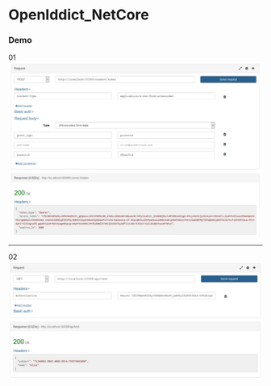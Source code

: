 # OpenIddict_NetCore

### Demo

01
![](https://github.com/narinkaew/OpenIddict_NetCore/blob/master/OpenIddict_NetCore/wwwroot/Retrieve_access_token.JPG)

---

02
![](https://github.com/narinkaew/OpenIddict_NetCore/blob/master/OpenIddict_NetCore/wwwroot/Authenticated_with_token.JPG)
